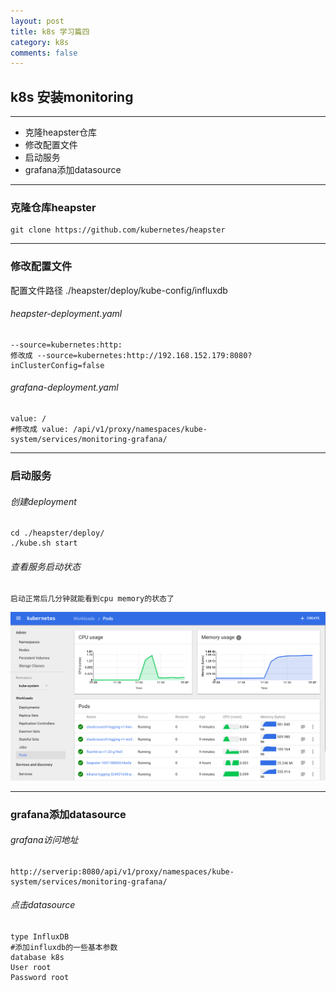```yaml
---
layout: post
title: k8s 学习篇四
category: k8s
comments: false
---
```



## k8s 安装monitoring
---
  * 克隆heapster仓库
  * 修改配置文件
  * 启动服务
  * grafana添加datasource

  
---

### 克隆仓库heapster

```
git clone https://github.com/kubernetes/heapster
```
---

### 修改配置文件
配置文件路径 ./heapster/deploy/kube-config/influxdb
###### heapster-deployment.yaml
```
--source=kubernetes:http:
修改成 --source=kubernetes:http://192.168.152.179:8080?inClusterConfig=false
```
###### grafana-deployment.yaml
```
value: /
#修改成 value: /api/v1/proxy/namespaces/kube-system/services/monitoring-grafana/
```

------------------------------------

### 启动服务
###### 创建deployment

```
cd ./heapster/deploy/
./kube.sh start

```
###### 查看服务启动状态
```
启动正常后几分钟就能看到cpu memory的状态了
```
![kubernetes-dashboard](https://raw.githubusercontent.com/haijieyang/haijieyang.github.io/master/images/dashboard.png)

------------------------------------
### grafana添加datasource
###### grafana访问地址
```
http://serverip:8080/api/v1/proxy/namespaces/kube-system/services/monitoring-grafana/
```

###### 点击datasource
```
type InfluxDB
#添加influxdb的一些基本参数
database k8s
User root
Password root
```

